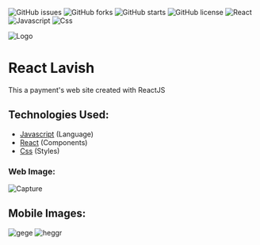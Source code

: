 ![GitHub issues](https://img.shields.io/github/issues/programador404/ReactJS-Lavish-Payment)
![GitHub forks](https://img.shields.io/github/forks/programador404/ReactJS-Lavish-Payment)
![GitHub starts](https://img.shields.io/github/stars/programador404/ReactJS-Lavish-Payment)
![GitHub license](https://img.shields.io/github/license/programador404/ReactJS-Lavish-Payment)
![React](https://img.shields.io/badge/React-components-orange)
![Javascript](https://img.shields.io/badge/Javascript-Language-yellow)
![Css](https://img.shields.io/badge/Css-Styles-blue)

![Logo](https://user-images.githubusercontent.com/48457700/116827094-c3d17080-ab6d-11eb-84b7-7eaaea59fb5f.png)

# React Lavish
This a payment's web site created with ReactJS

## Technologies Used:
- [Javascript](https://developer.mozilla.org/pt-BR/docs/Web/JavaScript) (Language)
- [React](https://pt-br.reactjs.org/) (Components)
- [Css](https://developer.mozilla.org/pt-BR/docs/Web/CSS) (Styles)

### Web Image:
![Capture](https://user-images.githubusercontent.com/48457700/116826934-f6c73480-ab6c-11eb-8a26-1c6ab27dd127.PNG)

## Mobile Images:
![gege](https://user-images.githubusercontent.com/48457700/116827269-81f4fa00-ab6e-11eb-9447-4baf905a8de3.PNG)
![heggr](https://user-images.githubusercontent.com/48457700/116827271-84efea80-ab6e-11eb-8fd0-42353cb27a8f.PNG)
